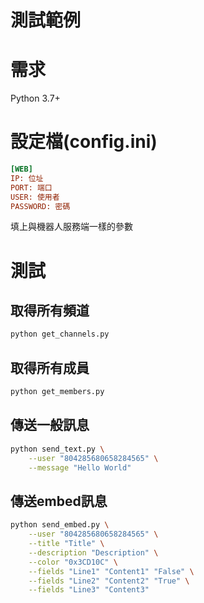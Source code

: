 # 測試範例

# 需求

Python 3.7+

# 設定檔(config.ini)

```ini
[WEB]
IP: 位址
PORT: 端口
USER: 使用者
PASSWORD: 密碼
```

填上與機器人服務端一樣的參數

# 測試

## 取得所有頻道

```bash
python get_channels.py 
```

## 取得所有成員

```bash
python get_members.py 
```

## 傳送一般訊息

```bash
python send_text.py \
    --user "804285680658284565" \
    --message "Hello World"
```

## 傳送embed訊息

```bash
python send_embed.py \
    --user "804285680658284565" \
    --title "Title" \
    --description "Description" \
    --color "0x3CD10C" \
    --fields "Line1" "Content1" "False" \
    --fields "Line2" "Content2" "True" \
    --fields "Line3" "Content3"
```